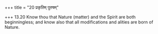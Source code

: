 +++
title = "20 प्रकृतिम् पुरुषम्"

+++
13.20 Know thou that Nature (matter) and the Spirit are both
beginningless; and know also that all modifications and alities are born
of Nature.
